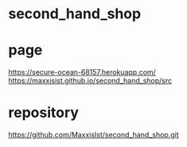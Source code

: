 # second_hand_shop
# page
https://secure-ocean-68157.herokuapp.com/
https://maxxisist.github.io/second_hand_shop/src
# repository
https://github.com/MaxxisIst/second_hand_shop.git
